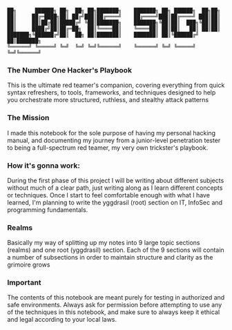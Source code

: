 ```
██╗      ██████╗ ██╗  ██╗ ██╗███████╗    ███████╗ ██╗ ██████╗  ██╗██╗     
██║     ██╔═████╗██║ ██╔╝███║██╔════╝    ██╔════╝███║██╔════╝ ███║██║     
██║     ██║██╔██║█████╔╝ ╚██║███████╗    ███████╗╚██║██║  ███╗╚██║██║     
██║     ████╔╝██║██╔═██╗  ██║╚════██║    ╚════██║ ██║██║   ██║ ██║██║     
███████╗╚██████╔╝██║  ██╗ ██║███████║    ███████║ ██║╚██████╔╝ ██║███████╗
╚══════╝ ╚═════╝ ╚═╝  ╚═╝ ╚═╝╚══════╝    ╚══════╝ ╚═╝ ╚═════╝  ╚═╝╚══════╝
```
### The Number One Hacker's Playbook

This is the ultimate red teamer's companion, covering everything from quick syntax refreshers, to tools, frameworks, and techniques designed to help you orchestrate more structured, ruthless, and stealthy attack patterns
### The Mission
I made this notebook for the sole purpose of having my personal hacking manual, and documenting my journey from a junior-level penetration tester to being a full-spectrum red teamer, my very own trickster's playbook.

### How it's gonna work:

During the first phase of this project I will be writing about different subjects without much of a clear path, just writing along as I learn different concepts or techniques. Once I start to feel comfortable enough with what I have learned, I'm planning to write the yggdrasil (root) section on IT, InfoSec and programming fundamentals.

### Realms

Basically my way of splitting up my notes into 9 large topic sections (realms) and one root (yggdrasil) section. Each of the 9 sections will contain a number of subsections in order to maintain structure and clarity as the grimoire grows

### Important
The contents of this notebook are meant purely for testing in authorized and safe environments. Always ask for permission before attempting to use any of the techniques in this notebook, and make sure to always keep it ethical and legal according to your local laws.
